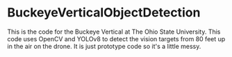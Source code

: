# BuckeyeVerticalObjectDetection
This is the code for the Buckeye Vertical at The Ohio State University. This code uses OpenCV and YOLOv8 to detect the vision targets from 80 feet up in the air on the drone. It is just prototype code so it's a little messy.
